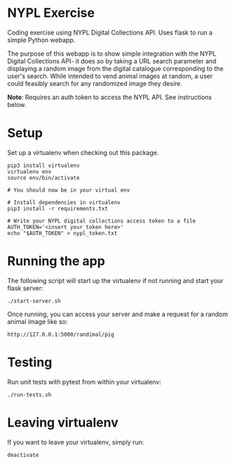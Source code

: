 # NYPL Exercise
Coding exercise using NYPL Digital Collections API.
Uses flask to run a simple Python webapp.

The purpose of this webapp is to show simple integration with the NYPL Digital Collections API-
it does so by taking a URL search parameter and displaying a random image from the digital catalogue
corresponding to the user's search. While intended to vend animal images at random, a user could feasibly
search for any randomized image they desire.

**Note**: Requires an auth token to access the NYPL API. See instructions below.

# Setup
Set up a virtualenv when checking out this package.

```
pip3 install virtualenv
virtualenv env
source env/bin/activate

# You should now be in your virtual env

# Install dependencies in virtualenv
pip3 install -r requirements.txt

# Write your NYPL digital collections access token to a file
AUTH_TOKEN='<insert your token here>'
echo "$AUTH_TOKEN" > nypl_token.txt
```

# Running the app
The following script will start up the virtualenv if not running and start your flask server:

```
./start-server.sh
```

Once running, you can access your server and make a request for a random animal image like so:

```
http://127.0.0.1:5000/randimal/pig
```

# Testing
Run unit tests with pytest from within your virtualenv:

```
./run-tests.sh
```

# Leaving virtualenv
If you want to leave your virtualenv, simply run:

```
deactivate
```
